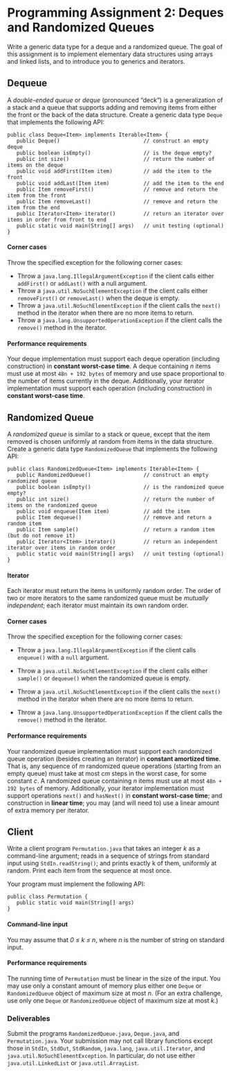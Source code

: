 # Programming Assignment 2: Deques and Randomized Queues

Write a generic data type for a deque and a randomized queue. The goal of this assignment is to implement elementary data structures using arrays and linked lists, and to introduce you to generics and iterators. 

## Dequeue
A _double-ended queue_ or _deque_ (pronounced “deck”) is a generalization of a stack and a queue that supports adding and removing items from either the front or the back of the data structure. Create a generic data type `Deque` that implements the following API: 

```
public class Deque<Item> implements Iterable<Item> {
   public Deque()                           // construct an empty deque
   public boolean isEmpty()                 // is the deque empty?
   public int size()                        // return the number of items on the deque
   public void addFirst(Item item)          // add the item to the front
   public void addLast(Item item)           // add the item to the end
   public Item removeFirst()                // remove and return the item from the front
   public Item removeLast()                 // remove and return the item from the end
   public Iterator<Item> iterator()         // return an iterator over items in order from front to end
   public static void main(String[] args)   // unit testing (optional)
}
```

#### Corner cases
Throw the specified exception for the following corner cases:


- Throw a `java.lang.IllegalArgumentException` if the client calls either `addFirst()` or `addLast()` with a null argument.
- Throw a `java.util.NoSuchElementException` if the client calls either `removeFirst()` or `removeLast()` when the deque is empty.
- Throw a `java.util.NoSuchElementException` if the client calls the `next()` method in the iterator when there are no more items to return.
- Throw a `java.lang.UnsupportedOperationException` if the client calls the `remove()` method in the iterator. 



#### Performance requirements
Your deque implementation must support each deque operation (including construction) in **constant worst-case time**. A deque containing _n_ items must use at most `48n + 192 bytes` of memory and use space proportional to the number of items currently in the deque. Additionally, your iterator implementation must support each operation (including construction) in **constant worst-case time**. 


## Randomized Queue
A _randomized queue_ is similar to a stack or queue, except that the item removed is chosen uniformly at random from items in the data structure. Create a generic data type `RandomizedQueue` that implements the following API:

```
public class RandomizedQueue<Item> implements Iterable<Item> {
   public RandomizedQueue()                 // construct an empty randomized queue
   public boolean isEmpty()                 // is the randomized queue empty?
   public int size()                        // return the number of items on the randomized queue
   public void enqueue(Item item)           // add the item
   public Item dequeue()                    // remove and return a random item
   public Item sample()                     // return a random item (but do not remove it)
   public Iterator<Item> iterator()         // return an independent iterator over items in random order
   public static void main(String[] args)   // unit testing (optional)
}
```

#### Iterator
Each iterator must return the items in uniformly random order. The order of two or more iterators to the same randomized queue must be _mutually independent_; each iterator must maintain its own random order. 


#### Corner cases
Throw the specified exception for the following corner cases:

- Throw a `java.lang.IllegalArgumentException` if the client calls `enqueue()` with a `null` argument.

- Throw a `java.util.NoSuchElementException` if the client calls either `sample()` or `dequeue()` when the randomized queue is empty.

- Throw a `java.util.NoSuchElementException` if the client calls the `next()` method in the iterator when there are no more items to return.

- Throw a `java.lang.UnsupportedOperationException` if the client calls the `remove()` method in the iterator. 


#### Performance requirements
Your randomized queue implementation must support each randomized queue operation (besides creating an iterator) in **constant amortized time**. That is, any sequence of _m_ randomized queue operations (starting from an empty queue) must take at most _cm_ steps in the worst case, for some constant _c_. A randomized queue containing _n_ items must use at most `48n + 192 bytes` of memory. Additionally, your iterator implementation must support operations `next()` and `hasNext()` in **constant worst-case time**; and construction in **linear time**; you may (and will need to) use a linear amount of extra memory per iterator. 

## Client
Write a client program `Permutation.java` that takes an integer _k_ as a command-line argument; reads in a sequence of strings from standard input using `StdIn.readString()`; and prints exactly k of them, uniformly at random. Print each item from the sequence at most once. 

Your program must implement the following API: 

```
public class Permutation {
   public static void main(String[] args)
}

```

#### Command-line input
You may assume that _0 ≤ k ≤ n_, where _n_ is the number of string on standard input. 

#### Performance requirements
The running time of `Permutation` must be linear in the size of the input. You may use only a constant amount of memory plus either one `Deque` or `RandomizedQueue` object of maximum size at most _n_. (For an extra challenge, use only one `Deque` or `RandomizedQueue` object of maximum size at most _k_.) 


### Deliverables
Submit the programs `RandomizedQueue.java`, `Deque.java`, and `Permutation.java`. Your submission may not call library functions except those in `StdIn`, `StdOut`, `StdRandom`, `java.lang`, `java.util.Iterator`, and `java.util.NoSuchElementException`. In particular, do not use either `java.util.LinkedList` or `java.util.ArrayList`. 